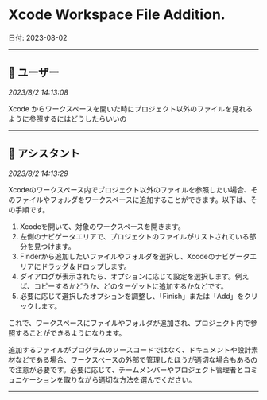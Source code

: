 # Xcode Workspace File Addition.

日付: 2023-08-02

---

## 👤 ユーザー
*2023/8/2 14:13:08*

Xcode からワークスペースを開いた時にプロジェクト以外のファイルを見れるように参照するにはどうしたらいいの

---

## 🤖 アシスタント
*2023/8/2 14:13:29*

Xcodeのワークスペース内でプロジェクト以外のファイルを参照したい場合、そのファイルやフォルダをワークスペースに追加することができます。以下は、その手順です。

1. Xcodeを開いて、対象のワークスペースを開きます。
2. 左側のナビゲータエリアで、プロジェクトのファイルがリストされている部分を見つけます。
3. Finderから追加したいファイルやフォルダを選択し、Xcodeのナビゲータエリアにドラッグ＆ドロップします。
4. ダイアログが表示されたら、オプションに応じて設定を選択します。例えば、コピーするかどうか、どのターゲットに追加するかなどです。
5. 必要に応じて選択したオプションを調整し、「Finish」または「Add」をクリックします。

これで、ワークスペースにファイルやフォルダが追加され、プロジェクト内で参照することができるようになります。

追加するファイルがプログラムのソースコードではなく、ドキュメントや設計素材などである場合、ワークスペースの外部で管理したほうが適切な場合もあるので注意が必要です。必要に応じて、チームメンバーやプロジェクト管理者とコミュニケーションを取りながら適切な方法を選んでください。

---
